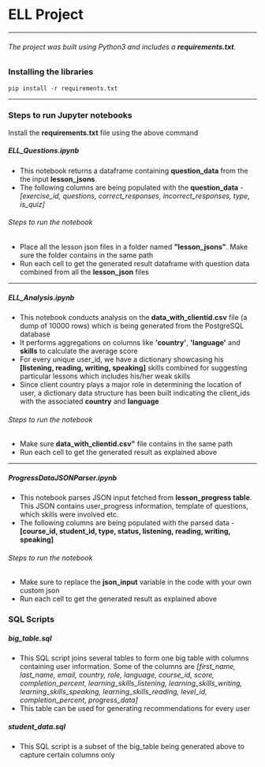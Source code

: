 # ELL Project
--- 
###### The project was built using Python3 and includes a **requirements.txt**. 
### Installing the libraries ###
    pip install -r requirements.txt
---
### Steps to run Jupyter notebooks ###
Install the **requirements.txt** file using the above command
##### **ELL_Questions.ipynb**
- This notebook returns a dataframe containing **question_data** from the the input **lesson_jsons**.
- The following columns are being populated with the **question_data** - *[exercise_id, questions, correct_responses, incorrect_responses, type, is_quiz]*
###### Steps to run the notebook
- Place all the lesson json files in a folder named **"lesson_jsons"**. Make sure the folder contains in the same path
- Run each cell to get the generated result dataframe with question data combined from all the **lesson_json** files
--- 
##### **ELL_Analysis.ipynb**
- This notebook conducts analysis on the **data_with_clientid.csv** file (a dump of 10000 rows) which is being generated from the PostgreSQL database
- It performs aggregations on columns like **'country'**, **'language'** and **skills** to calculate the average score 
- For every unique user_id, we have a dictionary showcasing his **[listening, reading, writing, speaking]** skills combined for suggesting particular lessons which includes his/her weak skills
- Since client country plays a major role in determining the location of user, a dictionary data structure has been built indicating the client_ids with the associated **country** and **language**
###### Steps to run the notebook
- Make sure **data_with_clientid.csv"** file contains in the same path
- Run each cell to get the generated result as explained above
---
##### **ProgressDataJSONParser.ipynb**
- This notebook parses JSON input fetched from **lesson_progress table**. This JSON contains user_progress information, template of questions, which skills were involved etc.
- The following columns are being populated with the parsed data - **[course_id, student_id, type, status, listening, reading, writing, speaking]**

###### Steps to run the notebook
- Make sure to replace the **json_input** variable in the code with your own custom json
- Run each cell to get the generated result as explained above

### SQL Scripts ###

##### **big_table.sql**
- This SQL script joins several tables to form one big table with columns containing user information. Some of the columns are *[first_name, last_name, email, country, role, language, course_id, score, completion_percent, learning_skills_listening, learning_skills_writing, learning_skills_speaking, learning_skills_reading, level_id, completion_percent, progress_data]*
- This table can be used for generating recommendations for every user

##### **student_data.sql**
- This SQL script is a subset of the big_table being generated above to capture certain columns only
